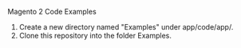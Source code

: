 Magento 2 Code Examples

1. Create a new directory named "Examples" under app/code/app/.
2. Clone this repository into the folder Examples.
